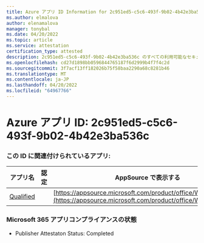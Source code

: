 ```yaml
---
title: Azure アプリ ID Information for 2c951ed5-c5c6-493f-9b02-4b42e3ba536c
ms.author: elmalova
author: elenamalova
manager: tonybal
ms.date: 04/20/2022
ms.topic: article
ms.service: attestation
certification_type: attested
description: 2c951ed5-c5c6-493f-9b02-4b42e3ba536c のすべての利用可能なセキュリティとコンプライアンス情報。
ms.openlocfilehash: cd27d1898bb0596844765187f6d2999b4f7f4c2d
ms.sourcegitcommit: 3f7acf13ff182026b75f58baa2290a68c8281b46
ms.translationtype: MT
ms.contentlocale: ja-JP
ms.lasthandoff: 04/20/2022
ms.locfileid: "64967766"
---
```

# <a name="azure-app-id-2c951ed5-c5c6-493f-9b02-4b42e3ba536c"></a>Azure アプリ ID: 2c951ed5-c5c6-493f-9b02-4b42e3ba536c


### <a name="apps-associated-with-this-id"></a>この ID に関連付けられているアプリ:
| **アプリ名** | **認定** | **AppSource で表示する** |
|--------------|---------------|-----------------------|
| [Qualified](../forward/WA200002720.md) |  | [https://appsource.microsoft.com/product/office/WA200002720](https://appsource.microsoft.com/product/office/WA200002720) |

### <a name="microsoft-365-app-compliance-status"></a>Microsoft 365 アプリコンプライアンスの状態
- Publisher Attestaton Status: Completed
